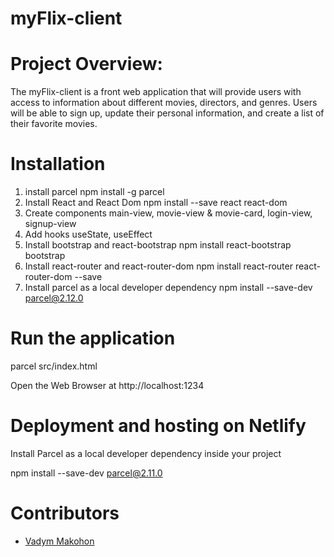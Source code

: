 # myFlix-client

# Project Overview:

The myFlix-client is a front web application that will provide users with access to information about different movies, directors, and genres. Users will be able to sign up, update their personal information, and create a list of their favorite movies.

# Installation

1. install parcel npm install -g parcel
2. Install React and React Dom npm install --save react react-dom
3. Create components main-view, movie-view & movie-card, login-view, signup-view
4. Add hooks useState, useEffect
5. Install bootstrap and react-bootstrap  npm install react-bootstrap bootstrap
6. Install react-router and react-router-dom npm install react-router react-router-dom --save
7. Install parcel as a local developer dependency npm install --save-dev parcel@2.12.0

# Run the application

parcel src/index.html

Open the Web Browser at http://localhost:1234

# Deployment and hosting on Netlify

Install Parcel as a local developer dependency inside your project

npm install --save-dev  parcel@2.11.0

# Contributors

- [Vadym Makohon](https://github.com/VadymMakohon)
